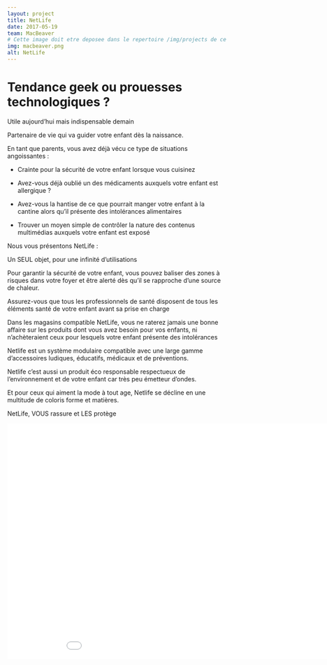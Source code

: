 ```yaml
---
layout: project
title: NetLife
date: 2017-05-19
team: MacBeaver
# Cette image doit etre deposee dans le repertoire /img/projects de ce site.
img: macbeaver.png
alt: NetLife
---
```


# Tendance geek ou prouesses technologiques ?

Utile aujourd’hui mais indispensable demain

Partenaire de vie qui va guider votre enfant dès la naissance.

En tant que parents, vous avez déjà vécu ce type de situations angoissantes :

* Crainte pour la sécurité de votre enfant lorsque vous cuisinez

* Avez-vous déjà oublié un des médicaments auxquels votre enfant est allergique ?

* Avez-vous la hantise de ce que pourrait manger votre enfant à la cantine alors qu’il présente des intolérances alimentaires

* Trouver un moyen simple de contrôler la nature des contenus multimédias auxquels votre enfant est exposé

Nous vous présentons NetLife :

Un SEUL objet, pour une infinité d’utilisations

Pour garantir la sécurité de votre enfant, vous pouvez baliser des zones à risques dans votre foyer et être alerté dès qu’il se rapproche d’une source de chaleur.

Assurez-vous que tous les professionnels de santé disposent de tous les éléments santé de votre enfant avant sa prise en charge

Dans les magasins compatible NetLife, vous ne raterez jamais une bonne affaire sur les produits dont vous avez besoin pour vos enfants, ni n’achèteraient ceux pour lesquels votre enfant présente des intolérances

Netlife est un système modulaire compatible avec une large gamme d’accessoires ludiques, éducatifs, médicaux et de préventions.

Netlife c’est aussi un produit éco responsable respectueux de l’environnement et de votre enfant car très peu émetteur d’ondes.

Et pour ceux qui aiment la mode à tout age, Netlife se décline en une multitude de coloris forme et matières.

NetLife, VOUS rassure et LES protège

<div class="embed-responsive embed-responsive-16by9">
    <iframe class="embed-responsive-item" src="//rejethons.libcast.com/widget/netlife-mov" class="libcast_player" width="960" height="540" frameborder="0" scrolling="no" allowfullscreen align="center"></iframe>
</div>